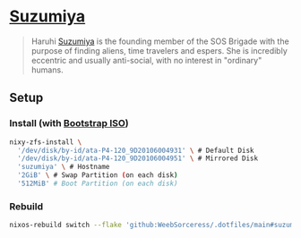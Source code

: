 # [Suzumiya][Suzumiya]

> Haruhi [Suzumiya][Suzumiya] is the founding member of the SOS Brigade with the purpose of finding aliens, time travelers and espers. She is incredibly eccentric and usually anti-social, with no interest in "ordinary" humans.

## Setup

### Install (with [Bootstrap ISO](../bootstrap/README.md))

```sh
nixy-zfs-install \
  '/dev/disk/by-id/ata-P4-120_9D20106004931' \ # Default Disk
  '/dev/disk/by-id/ata-P4-120_9D20106004951' \ # Mirrored Disk
  'suzumiya' \ # Hostname
  '2GiB' \ # Swap Partition (on each disk)
  '512MiB' # Boot Partition (on each disk)
```

### Rebuild

```sh
nixos-rebuild switch --flake 'github:WeebSorceress/.dotfiles/main#suzumiya'
```

[Suzumiya]: https://anilist.co/character/251/Suzumiya-Haruhi
